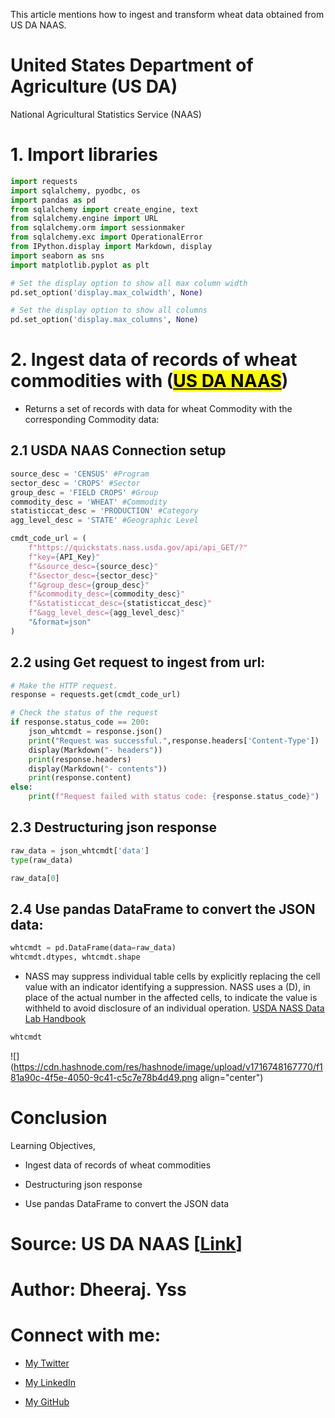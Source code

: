 This article mentions how to ingest and transform wheat data obtained from US DA NAAS.


# United States Department of Agriculture (US DA)

National Agricultural Statistics Service (NAAS)

# 1\. Import libraries

```python
import requests
import sqlalchemy, pyodbc, os
import pandas as pd
from sqlalchemy import create_engine, text
from sqlalchemy.engine import URL
from sqlalchemy.orm import sessionmaker
from sqlalchemy.exc import OperationalError
from IPython.display import Markdown, display
import seaborn as sns
import matplotlib.pyplot as plt

# Set the display option to show all max column width
pd.set_option('display.max_colwidth', None)

# Set the display option to show all columns
pd.set_option('display.max_columns', None)
```

# 2\. Ingest data of records of wheat commodities with ([<mark>US DA NAAS</mark>](https://quickstats.nass.usda.gov/))

* Returns a set of records with data for wheat Commodity with the corresponding Commodity data:
    

## 2.1 USDA NAAS Connection setup

```python
source_desc = 'CENSUS' #Program
sector_desc = 'CROPS' #Sector
group_desc = 'FIELD CROPS' #Group
commodity_desc = 'WHEAT' #Commodity
statisticcat_desc = 'PRODUCTION' #Category
agg_level_desc = 'STATE' #Geographic Level

cmdt_code_url = (
    f"https://quickstats.nass.usda.gov/api/api_GET/?"
    f"key={API_Key}"
    f"&source_desc={source_desc}"
    f"&sector_desc={sector_desc}"
    f"&group_desc={group_desc}"
    f"&commodity_desc={commodity_desc}"
    f"&statisticcat_desc={statisticcat_desc}"
    f"&agg_level_desc={agg_level_desc}"
    "&format=json"
)
```

## 2.2 using Get request to ingest from url:

```python
# Make the HTTP request.
response = requests.get(cmdt_code_url)

# Check the status of the request
if response.status_code == 200:
    json_whtcmdt = response.json()
    print("Request was successful.",response.headers['Content-Type'])
    display(Markdown("- headers"))
    print(response.headers)
    display(Markdown("- contents"))
    print(response.content)
else:
    print(f"Request failed with status code: {response.status_code}")
```

## 2.3 Destructuring json response

```python
raw_data = json_whtcmdt['data']
type(raw_data)
```

```python
raw_data[0]
```

## 2.4 Use pandas DataFrame to convert the JSON data:

```python
whtcmdt = pd.DataFrame(data=raw_data)
whtcmdt.dtypes, whtcmdt.shape
```

* NASS may suppress individual table cells by explicitly replacing the cell value with an indicator identifying a suppression. NASS uses a (D), in place of the actual number in the affected cells, to indicate the value is withheld to avoid disclosure of an individual operation. [USDA NASS Data Lab Handbook](https://www.nass.usda.gov/Data_and_Statistics/Special_Tabulations/PSM-CS-02-Attachment-A-Handbook.pdf)
    

```python
whtcmdt
```

![](https://cdn.hashnode.com/res/hashnode/image/upload/v1716748167770/f181a90c-4f5e-4050-9c41-c5c7e78b4d49.png align="center")




# Conclusion

Learning Objectives,

- Ingest data of records of wheat commodities

- Destructuring json response

- Use pandas DataFrame to convert the JSON data



# Source: US DA NAAS \[[Link](https://www.nass.usda.gov/index.php)\]

# Author: Dheeraj. Yss

# Connect with me:

* [My Twitter](https://twitter.com/yssdheeraj)
    
* [My LinkedIn](https://www.linkedin.com/in/dheerajy1/)
    
* [My GitHub](https://github.com/dheerajy1)